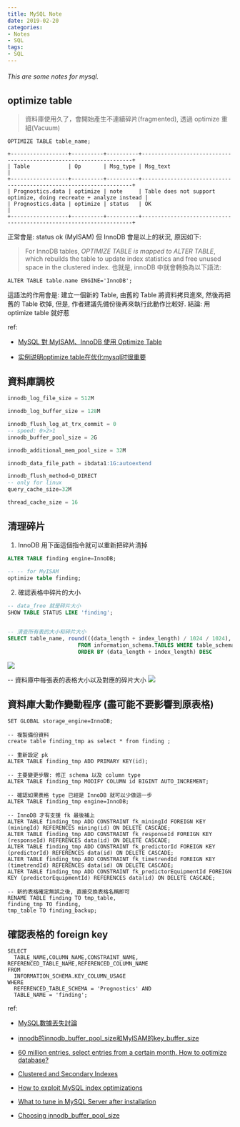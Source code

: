 ```yaml
---
title: MySQL Note
date: 2019-02-20
categories:
- Notes
- SQL
tags:
- SQL
---
```



<!--more-->


###### This are some notes for mysql.


## optimize table
> 資料庫使用久了，會開始產生不連續碎片(fragmented), 透過 optimize 重組(Vacuum)

```sql=
OPTIMIZE TABLE table_name;
```
```
+------------------+----------+----------+-------------------------------------------------------------------+
| Table            | Op       | Msg_type | Msg_text                                                          |
+------------------+----------+----------+-------------------------------------------------------------------+
| Prognostics.data | optimize | note     | Table does not support optimize, doing recreate + analyze instead |
| Prognostics.data | optimize | status   | OK                                                                |
+------------------+----------+----------+-------------------------------------------------------------------+
```
正常會是: status ok (MyISAM)
但 InnoDB 會是以上的狀況, 原因如下:

> For InnoDB tables, *OPTIMIZE TABLE is mapped to ALTER TABLE*, which rebuilds the table to update index statistics and free unused space in the clustered index.
也就是, innoDB 中就會轉換為以下語法:
```
ALTER TABLE table.name ENGINE='InnoDB';
```
這語法的作用會是: 建立一個新的 Table, 由舊的 Table 將資料拷貝進來, 然後再把舊的 Table 砍掉, 但是, 作者建議先備份後再來執行此動作比較好.
結論: 用 optimize table 就好惹

ref:

 - [MySQL 對 MyISAM、InnoDB 使用 Optimize Table](https://blog.longwin.com.tw/2012/03/mysql-myisam-innodb-optimize-2012/)

 - [实例说明optimize table在优化mysql时很重要](http://blog.51yip.com/mysql/1222.html)


## 資料庫調校

```sql
innodb_log_file_size = 512M

innodb_log_buffer_size = 128M

innodb_flush_log_at_trx_commit = 0
-- speed: 0>2>1
innodb_buffer_pool_size = 2G

innodb_additional_mem_pool_size = 32M

innodb_data_file_path = ibdata1:1G:autoextend

innodb_flush_method=O_DIRECT
-- only for linux
query_cache_size=32M

thread_cache_size = 16
```

## 清理碎片

1. InnoDB 用下面這個指令就可以重新把碎片清掉
```sql
ALTER TABLE finding engine=InnoDB;

-- -- for MyISAM
optimize table finding; 
```
2. 確認表格中碎片的大小
```sql
-- data_free 就是碎片大小
SHOW TABLE STATUS LIKE 'finding';


-- 清查所有表的大小和碎片大小
SELECT table_name, round(((data_length + index_length) / 1024 / 1024), 2) as table_size, round(((data_free) / 1024 / 1024), 2) as fragmentation_size
                      FROM information_schema.TABLES WHERE table_schema="Prognostics" 
                      ORDER BY (data_length + index_length) DESC

```
![](https://i.imgur.com/SEhEaeC.png)

-- 資料庫中每張表的表格大小以及對應的碎片大小
![](https://i.imgur.com/H00GwfG.png)


## 資料庫大動作變動程序 (盡可能不要影響到原表格)

```sql=
SET GLOBAL storage_engine=InnoDB;

-- 複製備份資料
create table finding_tmp as select * from finding ;

-- 重新設定 pk
ALTER TABLE finding_tmp ADD PRIMARY KEY(id);

-- 主要變更步驟: 修正 schema 以及 column type
ALTER TABLE finding_tmp MODIFY COLUMN id BIGINT AUTO_INCREMENT;

-- 確認如果表格 type 已經是 InnoDB 就可以少做這一步
ALTER TABLE finding_tmp engine=InnoDB;

-- InnoDB 才有支援 fk 最後補上
ALTER TABLE finding_tmp ADD CONSTRAINT fk_miningId FOREIGN KEY (miningId) REFERENCES mining(id) ON DELETE CASCADE;
ALTER TABLE finding_tmp ADD CONSTRAINT fk_responseId FOREIGN KEY (responseId) REFERENCES data(id) ON DELETE CASCADE;
ALTER TABLE finding_tmp ADD CONSTRAINT fk_predictorId FOREIGN KEY (predictorId) REFERENCES data(id) ON DELETE CASCADE;
ALTER TABLE finding_tmp ADD CONSTRAINT fk_timetrendId FOREIGN KEY (timetrendId) REFERENCES data(id) ON DELETE CASCADE;
ALTER TABLE finding_tmp ADD CONSTRAINT fk_predictorEquipmentId FOREIGN KEY (predictorEquipmentId) REFERENCES data(id) ON DELETE CASCADE;

-- 新的表格確定無誤之後, 直接交換表格名稱即可
RENAME TABLE finding TO tmp_table,
finding_tmp TO finding,
tmp_table TO finding_backup;
```

## 確認表格的 foreign key

```sql=
SELECT 
  TABLE_NAME,COLUMN_NAME,CONSTRAINT_NAME, REFERENCED_TABLE_NAME,REFERENCED_COLUMN_NAME
FROM
  INFORMATION_SCHEMA.KEY_COLUMN_USAGE
WHERE
  REFERENCED_TABLE_SCHEMA = 'Prognostics' AND
  TABLE_NAME = 'finding';
```

ref:

 - [MySQL數據丟失討論](https://read01.com/zh-tw/jjjzjE.html#.WiZ_h0j0BhE)

 - [innodb的innodb_buffer_pool_size和MyISAM的key_buffer_size](http://www.cnblogs.com/zsmynl/p/3602922.html)

 - [60 million entries, select entries from a certain month. How to optimize database?](https://stackoverflow.com/questions/5451190/60-million-entries-select-entries-from-a-certain-month-how-to-optimize-databas/5451389#5451389)

 - [Clustered and Secondary Indexes](https://dev.mysql.com/doc/refman/8.0/en/innodb-index-types.html)

 - [How to exploit MySQL index optimizations](https://www.xaprb.com/blog/2006/07/04/how-to-exploit-mysql-index-optimizations/)

 - [What to tune in MySQL Server after installation](https://www.percona.com/blog/2006/09/29/what-to-tune-in-mysql-server-after-installation/)

 - [Choosing innodb_buffer_pool_size](https://www.percona.com/blog/2007/11/03/choosing-innodb_buffer_pool_size/)

